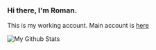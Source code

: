 ### Hi there, I'm Roman.
This is my working account. Main account is [here][primaryAccount]

<img align="left" alt="My Github Stats" src="https://github-readme-stats.codestackr.vercel.app/api?username=carrypotta&show_icons=true&hide_border=true&theme=radical" />

[primaryAccount]: https://github.com/mentikora
